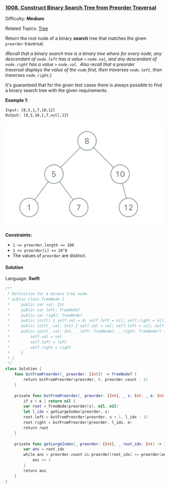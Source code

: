 ### [1008\. Construct Binary Search Tree from Preorder Traversal](https://leetcode.com/problems/construct-binary-search-tree-from-preorder-traversal/)

Difficulty: **Medium**  

Related Topics: [Tree](https://leetcode.com/tag/tree/)


Return the root node of a binary **search** tree that matches the given `preorder` traversal.

_(Recall that a binary search tree is a binary tree where for every <font face="monospace" style="display: inline;">node</font>, any descendant of `node.left` has a value `<` `node.val`, and any descendant of `node.right` has a value `>` `node.val`.  Also recall that a preorder traversal displays the value of the `node` first, then traverses `node.left`, then traverses `node.right`.)_

It's guaranteed that for the given test cases there is always possible to find a binary search tree with the given requirements.

**Example 1:**

```
Input: [8,5,1,7,10,12]
Output: [8,5,10,1,7,null,12]

```
![](1008.png)

**Constraints:**

*   `1 <= preorder.length <= 100`
*   `1 <= preorder[i] <= 10^8`
*   The values of `preorder` are distinct.


#### Solution

Language: **Swift**

```swift
/**
 * Definition for a binary tree node.
 * public class TreeNode {
 *     public var val: Int
 *     public var left: TreeNode?
 *     public var right: TreeNode?
 *     public init() { self.val = 0; self.left = nil; self.right = nil; }
 *     public init(_ val: Int) { self.val = val; self.left = nil; self.right = nil; }
 *     public init(_ val: Int, _ left: TreeNode?, _ right: TreeNode?) {
 *         self.val = val
 *         self.left = left
 *         self.right = right
 *     }
 * }
 */
class Solution {
    func bstFromPreorder(_ preorder: [Int]) -> TreeNode? {
        return bstFromPreorder(preorder, 0, preorder.count - 1)
    }
    
    private func bstFromPreorder(_ preorder: [Int], _ s: Int, _ e: Int) -> TreeNode? {
        if s > e { return nil }
        var root = TreeNode(preorder[s], nil, nil)
        let l_idx = getLargeIndex(preorder, s)
        root.left = bstFromPreorder(preorder, s + 1, l_idx - 1)
        root.right = bstFromPreorder(preorder, l_idx, e)
        return root
    }
    
    private func getLargeIndex(_ preorder: [Int], _ root_idx: Int) -> Int {
        var ans = root_idx
        while ans < preorder.count && preorder[root_idx] >= preorder[ans] {
            ans += 1
        }
        return ans
    }
}
```